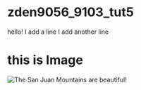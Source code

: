 # zden9056_9103_tut5

hello!
 I add a line
 I add another line

# this is Image
![The San Juan Mountains are beautiful!](assets/san-juan-mountains.avif "San Juan Mountains")


